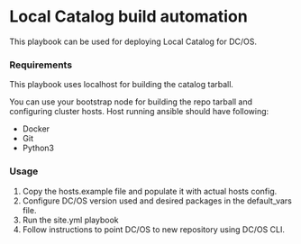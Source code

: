 # Local Catalog build automation #

This playbook can be used for deploying Local Catalog for DC/OS.

### Requirements ###

This playbook uses localhost for building the catalog tarball.

You can use your bootstrap node for building the repo tarball and configuring cluster hosts. 
Host running ansible should have following:
- Docker
- Git
- Python3

### Usage ###

1. Copy the hosts.example file and populate it with actual hosts config. 
2. Configure DC/OS version used and desired packages in the default_vars file. 
3. Run the site.yml playbook
4. Follow instructions to point DC/OS to new repository using DC/OS CLI.